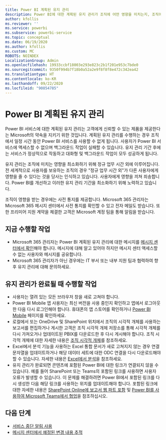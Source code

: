 ```yaml
---
title: Power BI 계획된 유지 관리
description: Power BI에 대한 계획된 유지 관리가 조직에 어떤 영향을 미치는지, 조직이 수행해야 할 수 있는 다음 단계가 무엇인지 관리자에게 보여 주는 정보입니다.
author: kfollis
ms.reviewer: ''
ms.service: powerbi
ms.subservice: powerbi-service
ms.topic: conceptual
ms.date: 06/19/2020
ms.author: kfollis
ms.custom: MC
ROBOTS: NOINDEX
LocalizationGroup: Admin
ms.openlocfilehash: 19933ccbf18003e293e823c2b1f201e953c7bde0
ms.sourcegitcommit: 9350f994b7f18b0a52a2e9f8f8f8e472c342ea42
ms.translationtype: HT
ms.contentlocale: ko-KR
ms.lasthandoff: 09/22/2020
ms.locfileid: "90854785"
---
```

# <a name="power-bi-planned-maintenance"></a>Power BI 계획된 유지 관리

Power BI 서비스에 대한 계획된 유지 관리는 고객에게 신뢰할 수 있는 제품을 제공한다는 Microsoft의 약속을 지키기 위한 것입니다. 계획된 유지 관리를 수행하는 경우 조직에서 일정 시간 동안 Power BI 서비스를 사용할 수 없게 됩니다. 사용자가 Power BI 서비스에 액세스할 수 없으며 백그라운드 작업이 실패할 수 있습니다. 유지 관리 기간 후에는 서비스가 정상적으로 작동하고 대화형 및 백그라운드 작업이 모두 성공하게 됩니다.  

유지 관리는 조직에 미치는 영향을 최소화하기 위해 정규 업무 시간 외에 이루어집니다. 전 세계적으로 사용자를 보유하는 조직의 경우 "정규 업무 시간 외"가 다른 사용자에게 영향을 줄 수 있다는 것을 당사는 인식하고 있습니다. 사용자에게 영향을 끼쳐 죄송합니다. Power BI를 개선하고 이러한 유지 관리 기간을 최소화하기 위해 노력하고 있습니다.

조직이 영향을 받는 경우에는 사전 통지를 제공합니다. Microsoft 365 관리자는 Microsoft 365 메시지 센터에서 사전 통지를 확인할 수 있고 전자 메일도 받습니다. 또한 프리미어 지원 계약을 체결한 고객은 Microsoft 계정 팀을 통해 알림을 받습니다.

## <a name="actions-to-take-now"></a>지금 수행할 작업

* Microsoft 365 관리자는 Power BI 계획된 유지 관리에 대한 메시지를 [메시지 센터에서 확인](https://admin.microsoft.com/Adminportal/Home#/MessageCenter)해야 합니다. 메시지에 대해 알고 있어야 하지만 메시지 센터 액세스할 수 없는 사용자와 메시지를 공유합니다.
* Microsoft 365 관리자가 아닌 경우에는 IT 부서 또는 내부 지원 팀과 협력하여 향후 유지 관리에 대해 문의하세요.

## <a name="actions-to-take-when-maintenance-is-complete"></a>유지 관리가 완료될 때 수행할 작업

* 사용자는 열려 있는 모든 브라우저 창을 새로 고쳐야 합니다.
* Power BI Mobile 앱 사용자는 최신 버전을 사용 중인지 확인하고 앱에서 로그아웃한 다음 다시 로그인해야 합니다. 휴대폰의 앱 스토어를 확인하거나 [Power BI Mobile](https://powerbi.microsoft.com/mobile/) 페이지를 확인하세요.
* 로컬에서 또는 OneDrive 및 SharePoint 위치에서 조직의 시각적 개체를 사용하는 보고서를 편집하거나 게시한 고객은 조직 시각적 개체 저장소를 통해 시각적 개체를 다시 가져오거나 업데이트된 PBIX를 다운로드한 후 다시 게시해야 합니다. 조직 시각적 개체에 대한 자세한 내용은 [조직 시각적 개체](organizational-visuals.md)를 참조하세요.
* Excel에서 분석 기능을 사용하는 Excel 통합 문서가 새로 고쳐지지 않는 경우 연결 문자열을 업데이트하거나 해당 데이터 세트에 대한 ODC 연결을 다시 다운로드해야 할 수 있습니다. 자세한 내용은 [Excel에서 분석](../collaborate-share/service-analyze-in-excel.md#connect-to-power-bi-data)을 참조하세요.
* 유지 관리가 완료되면 콘텐츠에 포함된 Power BI에 대한 링크가 연결되지 않을 수 있습니다. 예를 들어 SharePoint 또는 Teams의 포함된 링크를 사용하면 사용자 오류가 발생할 수 있습니다. 이 문제를 해결하려면 Power BI에서 포함된 링크를 다시 생성한 다음 해당 링크를 사용하는 위치를 업데이트해야 합니다. 포함된 링크에 대한 자세한 내용은 [SharePoint Online에 보고서 웹 파트 포함](../collaborate-share/service-embed-report-spo.md) 및 [Power BI를 사용하여 Microsoft Teams에서 협업](../collaborate-share/service-collaborate-microsoft-teams.md)을 참조하십시오.

## <a name="next-steps"></a>다음 단계

* [서비스 중단 알림 사용](service-interruption-notifications.md)
* [메시지 센터에서 예정된 변경 내용 추적](/microsoft-365/admin/manage/message-center?view=o365-worldwide)